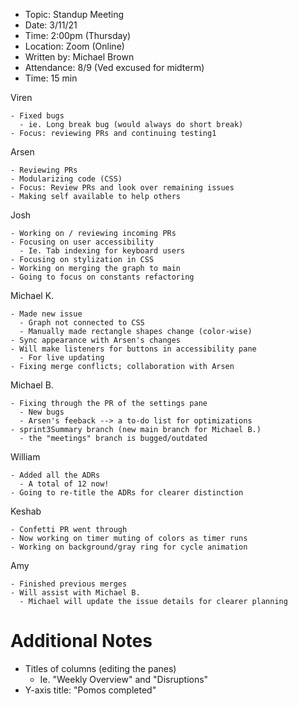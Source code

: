 - Topic: Standup Meeting
- Date: 3/11/21
- Time: 2:00pm (Thursday)
- Location: Zoom (Online)
- Written by: Michael Brown
- Attendance: 8/9 (Ved excused for midterm)
- Time: 15 min

Viren
```
- Fixed bugs
  - ie. Long break bug (would always do short break)
- Focus: reviewing PRs and continuing testing1
```

Arsen
```
- Reviewing PRs
- Modularizing code (CSS)
- Focus: Review PRs and look over remaining issues
- Making self available to help others
```

Josh
```
- Working on / reviewing incoming PRs
- Focusing on user accessibility
  - Ie. Tab indexing for keyboard users
- Focusing on stylization in CSS
- Working on merging the graph to main
- Going to focus on constants refactoring
```

Michael K.
```
- Made new issue
  - Graph not connected to CSS
  - Manually made rectangle shapes change (color-wise)
- Sync appearance with Arsen's changes
- Will make listeners for buttons in accessibility pane
  - For live updating
- Fixing merge conflicts; collaboration with Arsen
```

Michael B.
```
- Fixing through the PR of the settings pane
  - New bugs
  - Arsen's feeback --> a to-do list for optimizations
- sprint3Summary branch (new main branch for Michael B.)
  - the "meetings" branch is bugged/outdated
```

William
```
- Added all the ADRs
  - A total of 12 now!
- Going to re-title the ADRs for clearer distinction
```

Keshab
```
- Confetti PR went through
- Now working on timer muting of colors as timer runs
- Working on background/gray ring for cycle animation
```

Amy
```
- Finished previous merges
- Will assist with Michael B.
  - Michael will update the issue details for clearer planning
```

# Additional Notes
- Titles of columns (editing the panes)
  - Ie. "Weekly Overview" and "Disruptions"
- Y-axis title: "Pomos completed"
